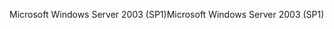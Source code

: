 <span data-ttu-id="9cc35-101">Microsoft Windows Server 2003 (SP1)</span><span class="sxs-lookup"><span data-stu-id="9cc35-101">Microsoft Windows Server 2003 (SP1)</span></span>